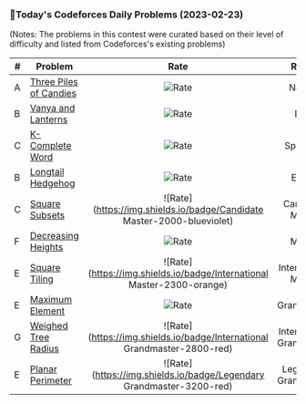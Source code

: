 ### 🌟Today's Codeforces Daily Problems (2023-02-23)
(Notes: The problems in this contest were curated based on their level of difficulty and listed from Codeforces's existing problems)

| # | Problem | Rate| Rating | Difficulty | Contest |
|---| ----- | :--------: | :----------: | :----------: | ---------- |
|A|[Three Piles of Candies](https://codeforces.com/contest/1196/problem/A)|![Rate](https://img.shields.io/badge/Newbie-800-lightgrey)|Newbie|800|[https://codeforces.com/contest/1196](https://codeforces.com/contest/1196)|
|B|[Vanya and Lanterns](https://codeforces.com/contest/492/problem/B)|![Rate](https://img.shields.io/badge/Pupil-1200-brightgreen)|Pupil|1200|[https://codeforces.com/contest/492](https://codeforces.com/contest/492)|
|C|[K-Complete Word](https://codeforces.com/contest/1332/problem/C)|![Rate](https://img.shields.io/badge/Specialist-1500-9cf)|Specialist|1500|[https://codeforces.com/contest/1332](https://codeforces.com/contest/1332)|
|B|[Longtail Hedgehog](https://codeforces.com/contest/615/problem/B)|![Rate](https://img.shields.io/badge/Expert-1600-blue)|Expert|1600|[https://codeforces.com/contest/615](https://codeforces.com/contest/615)|
|C|[Square Subsets](https://codeforces.com/contest/895/problem/C)|![Rate](https://img.shields.io/badge/Candidate Master-2000-blueviolet)|Candidate Master|2000|[https://codeforces.com/contest/895](https://codeforces.com/contest/895)|
|F|[Decreasing Heights](https://codeforces.com/contest/1353/problem/F)|![Rate](https://img.shields.io/badge/Master-2200-orange)|Master|2200|[https://codeforces.com/contest/1353](https://codeforces.com/contest/1353)|
|E|[Square Tiling](https://codeforces.com/contest/432/problem/E)|![Rate](https://img.shields.io/badge/International Master-2300-orange)|International Master|2300|[https://codeforces.com/contest/432](https://codeforces.com/contest/432)|
|E|[Maximum Element](https://codeforces.com/contest/886/problem/E)|![Rate](https://img.shields.io/badge/Grandmaster-2400-red)|Grandmaster|2400|[https://codeforces.com/contest/886](https://codeforces.com/contest/886)|
|G|[Weighed Tree Radius](https://codeforces.com/contest/1783/problem/G)|![Rate](https://img.shields.io/badge/International Grandmaster-2800-red)|International Grandmaster|2800|[https://codeforces.com/contest/1783](https://codeforces.com/contest/1783)|
|E|[Planar Perimeter](https://codeforces.com/contest/1242/problem/E)|![Rate](https://img.shields.io/badge/Legendary Grandmaster-3200-red)|Legendary Grandmaster|3200|[https://codeforces.com/contest/1242](https://codeforces.com/contest/1242)|
